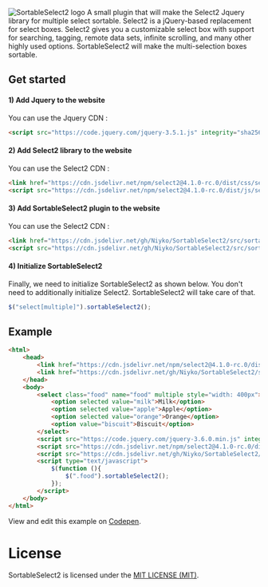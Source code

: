 ![SortableSelect2 logo](https://i.imgur.com/XhTkYMp.png)
A small plugin that will make the Select2 Jquery library for multiple select sortable. Select2 is a jQuery-based replacement for select boxes. Select2 gives you a customizable select box with support for searching, tagging, remote data sets, infinite scrolling, and many other highly used options. SortableSelect2 will make the multi-selection boxes sortable.

## Get started
#### 1) Add Jquery to the website
You can use the Jquery CDN :
`````Html
<script src="https://code.jquery.com/jquery-3.5.1.js" integrity="sha256-QWo7LDvxbWT2tbbQ97B53yJnYU3WhH/C8ycbRAkjPDc=" crossorigin="anonymous"></script>
`````
#### 2) Add Select2 library to the website
You can use the Select2 CDN :
`````Html
<link href="https://cdn.jsdelivr.net/npm/select2@4.1.0-rc.0/dist/css/select2.min.css" rel="stylesheet" />
<script src="https://cdn.jsdelivr.net/npm/select2@4.1.0-rc.0/dist/js/select2.min.js"></script>
`````
#### 3) Add SortableSelect2 plugin to the website
You can use the Select2 CDN :
`````Html
<link href="https://cdn.jsdelivr.net/gh/Niyko/SortableSelect2/src/sortable.select2.css" rel="stylesheet" />
<script src="https://cdn.jsdelivr.net/gh/Niyko/SortableSelect2/src/sortable.select2.js"></script>
`````
#### 4) Initialize SortableSelect2
Finally, we need to initialize SortableSelect2 as shown below. You don't need to additionally initialize Select2. SortableSelect2 will take care of that.
`````Javascript
$("select[multiple]").sortableSelect2();
`````
## Example
`````Html
<html>
    <head>
        <link href="https://cdn.jsdelivr.net/npm/select2@4.1.0-rc.0/dist/css/select2.min.css" rel="stylesheet"/>
        <link href="https://cdn.jsdelivr.net/gh/Niyko/SortableSelect2/src/sortable.select2.css" rel="stylesheet"/>
    </head>
    <body>
        <select class="food" name="food" multiple style="width: 400px">
            <option selected value="milk">Milk</option>
            <option selected value="apple">Apple</option>
            <option selected value="orange">Orange</option>
            <option value="biscuit">Biscuit</option>
        </select>
        <script src="https://code.jquery.com/jquery-3.6.0.min.js" integrity="sha256-/xUj+3OJU5yExlq6GSYGSHk7tPXikynS7ogEvDej/m4=" crossorigin="anonymous"></script>
        <script src="https://cdn.jsdelivr.net/npm/select2@4.1.0-rc.0/dist/js/select2.min.js"></script>
        <script src="https://cdn.jsdelivr.net/gh/Niyko/SortableSelect2/src/sortable.select2.js"></script>
        <script type="text/javascript">
            $(function (){
                $(".food").sortableSelect2();
            });
        </script>
    </body>
</html>
`````
View and edit this example on [Codepen](https://codepen.io/niyko/pen/oNqdVBa).
# License
SortableSelect2 is licensed under the [MIT LICENSE (MIT)](https://github.com/Niyko/SortableSelect2/blob/master/LICENSE).
